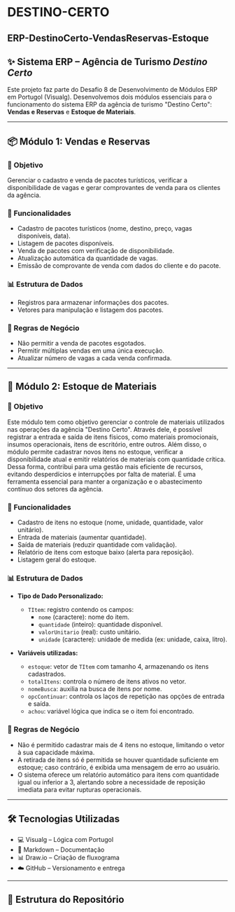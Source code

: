 # DESTINO-CERTO
## ERP-DestinoCerto-VendasReservas-Estoque

## ✨ Sistema ERP – Agência de Turismo *Destino Certo*

Este projeto faz parte do Desafio 8 de Desenvolvimento de Módulos ERP em Portugol (Visualg). Desenvolvemos dois módulos essenciais para o funcionamento do sistema ERP da agência de turismo "Destino Certo": **Vendas e Reservas** e **Estoque de Materiais**.

---

## 📦 Módulo 1: Vendas e Reservas

### 🎯 Objetivo
Gerenciar o cadastro e venda de pacotes turísticos, verificar a disponibilidade de vagas e gerar comprovantes de venda para os clientes da agência.

### 🧾 Funcionalidades
- Cadastro de pacotes turísticos (nome, destino, preço, vagas disponíveis, data).
- Listagem de pacotes disponíveis.
- Venda de pacotes com verificação de disponibilidade.
- Atualização automática da quantidade de vagas.
- Emissão de comprovante de venda com dados do cliente e do pacote.

### 📊 Estrutura de Dados
- Registros para armazenar informações dos pacotes.
- Vetores para manipulação e listagem dos pacotes.

### 🧠 Regras de Negócio
- Não permitir a venda de pacotes esgotados.
- Permitir múltiplas vendas em uma única execução.
- Atualizar número de vagas a cada venda confirmada.

---

## 🏪 Módulo 2: Estoque de Materiais

### 🎯 Objetivo  
Este módulo tem como objetivo gerenciar o controle de materiais utilizados nas operações da agência "Destino Certo". Através dele, é possível registrar a entrada e saída de itens físicos, como materiais promocionais, insumos operacionais, itens de escritório, entre outros. Além disso, o módulo permite cadastrar novos itens no estoque, verificar a disponibilidade atual e emitir relatórios de materiais com quantidade crítica. Dessa forma, contribui para uma gestão mais eficiente de recursos, evitando desperdícios e interrupções por falta de material. É uma ferramenta essencial para manter a organização e o abastecimento contínuo dos setores da agência.

### 🧾 Funcionalidades
- Cadastro de itens no estoque (nome, unidade, quantidade, valor unitário).
- Entrada de materiais (aumentar quantidade).
- Saída de materiais (reduzir quantidade com validação).
- Relatório de itens com estoque baixo (alerta para reposição).
- Listagem geral do estoque.

### 📊 Estrutura de Dados
- **Tipo de Dado Personalizado:**
  - `TItem`: registro contendo os campos:
    - `nome` (caractere): nome do item.
    - `quantidade` (inteiro): quantidade disponível.
    - `valorUnitario` (real): custo unitário.
    - `unidade` (caractere): unidade de medida (ex: unidade, caixa, litro).

- **Variáveis utilizadas:**
  - `estoque`: vetor de `TItem` com tamanho 4, armazenando os itens cadastrados.
  - `totalItens`: controla o número de itens ativos no vetor.
  - `nomeBusca`: auxilia na busca de itens por nome.
  - `opcContinuar`: controla os laços de repetição nas opções de entrada e saída.
  - `achou`: variável lógica que indica se o item foi encontrado.

### 🧠 Regras de Negócio
- Não é permitido cadastrar mais de 4 itens no estoque, limitando o vetor à sua capacidade máxima.  
- A retirada de itens só é permitida se houver quantidade suficiente em estoque; caso contrário, é exibida uma mensagem de erro ao usuário.  
- O sistema oferece um relatório automático para itens com quantidade igual ou inferior a 3, alertando sobre a necessidade de reposição imediata para evitar rupturas operacionais.

---

## 🛠️ Tecnologias Utilizadas
- 💻 Visualg – Lógica com Portugol
- 📘 Markdown – Documentação
- 📊 Draw.io – Criação de fluxograma
- ☁️ GitHub – Versionamento e entrega

---

## 📂 Estrutura do Repositório

